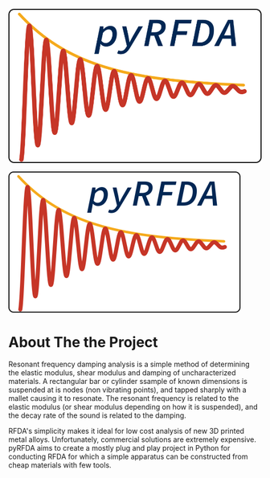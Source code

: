 ![Logo showing exponentially decaying sine function and the text pyRDFA](docs/images/logo.png)

<img src="docs/images/logo.png" width="462" height="281">

# About The the Project
Resonant frequency damping analysis is a simple method of determining the elastic modulus, shear modulus and damping of uncharacterized materials. A rectangular bar or cylinder ssample of known dimensions is suspended at is nodes (non vibrating points), and tapped sharply with a mallet causing it to resonate. The resonant frequency is related to the elastic modulus (or shear modulus depending on how it is suspended), and the decay rate of the sound is related to the damping.

RFDA's simplicity makes it ideal for low cost analysis of new 3D printed metal alloys. Unfortunately, commercial solutions are extremely expensive. pyRFDA aims to create a mostly plug and play project in Python for conducting RFDA for which a simple apparatus can be constructed from cheap materials with few tools.
